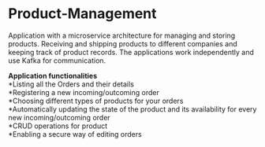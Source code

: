 # Product-Management

Application with a microservice architecture for managing and storing products. Receiving and shipping products to different companies and keeping track of product records.
The applications work independently and use Kafka for communication. <br>

<b>Application functionalities</b> <br>
*Listing all the Orders and their details <br>
*Registering a new incoming/outcoming order <br>
*Choosing different types of products for your orders <br>
*Automatically updating the state of the product and its availability for every new incoming/outcoming order <br>
*CRUD operations for product <br>
*Enabling a secure way of editing orders <br>
